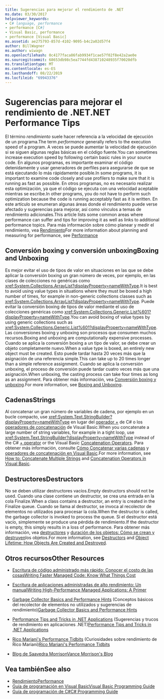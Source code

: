```yaml
---
title: Sugerencias para mejorar el rendimiento de .NET
ms.date: 03/30/2017
helpviewer_keywords:
- C# language, performance
- performance [C#]
- Visual Basic, performance
- performance [Visual Basic]
ms.assetid: ae275793-857d-4102-9095-b4c2a02d57f4
author: BillWagner
ms.author: wiwagn
ms.openlocfilehash: 0c4177faca86fab9934f1cae57f02f8e42a2ae0e
ms.sourcegitcommit: 68653db98c5ea7744fd438710248935f70020dfb
ms.translationtype: MT
ms.contentlocale: es-ES
ms.lasthandoff: 08/22/2019
ms.locfileid: "69943376"
---
```

# <a name="net-performance-tips"></a><span data-ttu-id="a4a4e-102">Sugerencias para mejorar el rendimiento de .NET</span><span class="sxs-lookup"><span data-stu-id="a4a4e-102">.NET Performance Tips</span></span>
<span data-ttu-id="a4a4e-103">El término *rendimiento* suele hacer referencia a la velocidad de ejecución de un programa.</span><span class="sxs-lookup"><span data-stu-id="a4a4e-103">The term *performance* generally refers to the execution speed of a program.</span></span> <span data-ttu-id="a4a4e-104">A veces se puede aumentar la velocidad de ejecución si se siguen algunas reglas básicas en el código fuente.</span><span class="sxs-lookup"><span data-stu-id="a4a4e-104">You can sometimes increase execution speed by following certain basic rules in your source code.</span></span> <span data-ttu-id="a4a4e-105">En algunos programas, es importante examinar el código detenidamente y usar generadores de perfiles para asegurarse de que se está ejecutando lo más rápidamente posible.</span><span class="sxs-lookup"><span data-stu-id="a4a4e-105">In some programs, it is important to examine code closely and use profilers to make sure that it is running as fast as possible.</span></span> <span data-ttu-id="a4a4e-106">En otros programas, no es necesario realizar esta optimización, ya que el código se ejecuta con una velocidad aceptable mientras se escribe.</span><span class="sxs-lookup"><span data-stu-id="a4a4e-106">In other programs, you do not have to perform such optimization because the code is running acceptably fast as it is written.</span></span> <span data-ttu-id="a4a4e-107">En este artículo se enumeran algunas áreas donde el rendimiento puede verse afectado y sugerencias para mejorar, así como vínculos a temas de rendimiento adicionales.</span><span class="sxs-lookup"><span data-stu-id="a4a4e-107">This article lists some common areas where performance can suffer and tips for improving it as well as links to additional performance topics.</span></span> <span data-ttu-id="a4a4e-108">Para más información sobre cómo planear y medir el rendimiento, vea [Rendimiento](../../../docs/framework/performance/index.md)</span><span class="sxs-lookup"><span data-stu-id="a4a4e-108">For more information about planning and measuring for performance, see [Performance](../../../docs/framework/performance/index.md)</span></span>  
  
## <a name="boxing-and-unboxing"></a><span data-ttu-id="a4a4e-109">Conversión boxing y conversión unboxing</span><span class="sxs-lookup"><span data-stu-id="a4a4e-109">Boxing and Unboxing</span></span>  
 <span data-ttu-id="a4a4e-110">Es mejor evitar el uso de tipos de valor en situaciones en las que se debe aplicar la conversión boxing un gran número de veces, por ejemplo, en las clases de colecciones no genéricas como <xref:System.Collections.ArrayList?displayProperty=nameWithType>.</span><span class="sxs-lookup"><span data-stu-id="a4a4e-110">It is best to avoid using value types in situations where they must be boxed a high number of times, for example in non-generic collections classes such as <xref:System.Collections.ArrayList?displayProperty=nameWithType>.</span></span> <span data-ttu-id="a4a4e-111">Puede evitar la conversión boxing de tipos de valor mediante el uso de colecciones genéricas como <xref:System.Collections.Generic.List%601?displayProperty=nameWithType>.</span><span class="sxs-lookup"><span data-stu-id="a4a4e-111">You can avoid boxing of value types by using generic collections such as <xref:System.Collections.Generic.List%601?displayProperty=nameWithType>.</span></span> <span data-ttu-id="a4a4e-112">Las conversiones boxing y unboxing son procesos que consumen muchos recursos.</span><span class="sxs-lookup"><span data-stu-id="a4a4e-112">Boxing and unboxing are computationally expensive processes.</span></span> <span data-ttu-id="a4a4e-113">Cuando se aplica la conversión boxing a un tipo de valor, se debe crear un objeto completamente nuevo.</span><span class="sxs-lookup"><span data-stu-id="a4a4e-113">When a value type is boxed, an entirely new object must be created.</span></span> <span data-ttu-id="a4a4e-114">Esto puede tardar hasta 20 veces más que la asignación de una referencia simple.</span><span class="sxs-lookup"><span data-stu-id="a4a4e-114">This can take up to 20 times longer than a simple reference assignment.</span></span> <span data-ttu-id="a4a4e-115">Cuando se aplica la conversión unboxing, el proceso de conversión puede tardar cuatro veces más que una asignación.</span><span class="sxs-lookup"><span data-stu-id="a4a4e-115">When unboxing, the casting process can take four times as long as an assignment.</span></span> <span data-ttu-id="a4a4e-116">Para obtener más información, vea [Conversión boxing y unboxing](../../csharp/programming-guide/types/boxing-and-unboxing.md).</span><span class="sxs-lookup"><span data-stu-id="a4a4e-116">For more information, see [Boxing and Unboxing](../../csharp/programming-guide/types/boxing-and-unboxing.md).</span></span>  
  
## <a name="strings"></a><span data-ttu-id="a4a4e-117">Cadenas</span><span class="sxs-lookup"><span data-stu-id="a4a4e-117">Strings</span></span>  
 <span data-ttu-id="a4a4e-118">Al concatenar un gran número de variables de cadena, por ejemplo en un bucle compacto, use <xref:System.Text.StringBuilder?displayProperty=nameWithType> en lugar del [operador +](../../csharp/language-reference/operators/addition-operator.md) de C# o los [operadores de concatenación](../../visual-basic/language-reference/operators/concatenation-operators.md) de Visual Basic.</span><span class="sxs-lookup"><span data-stu-id="a4a4e-118">When you concatenate a large number of string variables, for example in a tight loop, use <xref:System.Text.StringBuilder?displayProperty=nameWithType> instead of the C# [+ operator](../../csharp/language-reference/operators/addition-operator.md) or the Visual Basic [Concatenation Operators](../../visual-basic/language-reference/operators/concatenation-operators.md).</span></span> <span data-ttu-id="a4a4e-119">Para obtener más información, consulte [Cómo Concatenar varias cadenas](../../csharp/how-to/concatenate-multiple-strings.md) y [operadores de concatenación en Visual Basic](../../visual-basic/programming-guide/language-features/operators-and-expressions/concatenation-operators.md).</span><span class="sxs-lookup"><span data-stu-id="a4a4e-119">For more information, see [How to: Concatenate Multiple Strings](../../csharp/how-to/concatenate-multiple-strings.md) and [Concatenation Operators in Visual Basic](../../visual-basic/programming-guide/language-features/operators-and-expressions/concatenation-operators.md).</span></span>  
  
## <a name="destructors"></a><span data-ttu-id="a4a4e-120">Destructores</span><span class="sxs-lookup"><span data-stu-id="a4a4e-120">Destructors</span></span>  
 <span data-ttu-id="a4a4e-121">No se deben utilizar destructores vacíos.</span><span class="sxs-lookup"><span data-stu-id="a4a4e-121">Empty destructors should not be used.</span></span> <span data-ttu-id="a4a4e-122">Cuando una clase contiene un destructor, se crea una entrada en la cola Finalize.</span><span class="sxs-lookup"><span data-stu-id="a4a4e-122">When a class contains a destructor, an entry is created in the Finalize queue.</span></span> <span data-ttu-id="a4a4e-123">Cuando se llama al destructor, se invoca al recolector de elementos no utilizados para procesar la cola.</span><span class="sxs-lookup"><span data-stu-id="a4a4e-123">When the destructor is called, the garbage collector is invoked to process the queue.</span></span> <span data-ttu-id="a4a4e-124">Si el destructor está vacío, simplemente se produce una pérdida de rendimiento.</span><span class="sxs-lookup"><span data-stu-id="a4a4e-124">If the destructor is empty, this simply results in a loss of performance.</span></span> <span data-ttu-id="a4a4e-125">Para obtener más información, vea [destructores](../../csharp/programming-guide/classes-and-structs/destructors.md) y [duración de los objetos: Cómo se crean y destruyen](../../visual-basic/programming-guide/language-features/objects-and-classes/object-lifetime-how-objects-are-created-and-destroyed.md)los objetos.</span><span class="sxs-lookup"><span data-stu-id="a4a4e-125">For more information, see [Destructors](../../csharp/programming-guide/classes-and-structs/destructors.md) and [Object Lifetime: How Objects Are Created and Destroyed](../../visual-basic/programming-guide/language-features/objects-and-classes/object-lifetime-how-objects-are-created-and-destroyed.md).</span></span>  
  
## <a name="other-resources"></a><span data-ttu-id="a4a4e-126">Otros recursos</span><span class="sxs-lookup"><span data-stu-id="a4a4e-126">Other Resources</span></span>  
  
- [<span data-ttu-id="a4a4e-127">Escritura de código administrado más rápido: Conocer el costo de las cosas</span><span class="sxs-lookup"><span data-stu-id="a4a4e-127">Writing Faster Managed Code: Know What Things Cost</span></span>](https://go.microsoft.com/fwlink/?LinkId=99294)  
  
- [<span data-ttu-id="a4a4e-128">Escritura de aplicaciones administradas de alto rendimiento: Un manual</span><span class="sxs-lookup"><span data-stu-id="a4a4e-128">Writing High-Performance Managed Applications: A Primer</span></span>](https://go.microsoft.com/fwlink/?LinkId=99295)  
  
- <span data-ttu-id="a4a4e-129">[Garbage Collector Basics and Performance Hints](https://go.microsoft.com/fwlink/?LinkId=99296) (Conceptos básicos del recolector de elementos no utilizados y sugerencias de rendimiento)</span><span class="sxs-lookup"><span data-stu-id="a4a4e-129">[Garbage Collector Basics and Performance Hints](https://go.microsoft.com/fwlink/?LinkId=99296)</span></span>  
  
- <span data-ttu-id="a4a4e-130">[Performance Tips and Tricks in .NET Applications](https://go.microsoft.com/fwlink/?LinkId=99297) (Sugerencias y trucos de rendimiento en aplicaciones .NET)</span><span class="sxs-lookup"><span data-stu-id="a4a4e-130">[Performance Tips and Tricks in .NET Applications](https://go.microsoft.com/fwlink/?LinkId=99297)</span></span>  

- <span data-ttu-id="a4a4e-131">[Rico Mariani's Performance Tidbits](https://go.microsoft.com/fwlink/?LinkId=115679) (Curiosidades sobre rendimiento de Rico Mariani)</span><span class="sxs-lookup"><span data-stu-id="a4a4e-131">[Rico Mariani's Performance Tidbits](https://go.microsoft.com/fwlink/?LinkId=115679)</span></span>  

- [<span data-ttu-id="a4a4e-132">Blog de Saavedra Morrison</span><span class="sxs-lookup"><span data-stu-id="a4a4e-132">Vance Morrison's Blog</span></span>](https://blogs.msdn.microsoft.com/vancem/)
  
## <a name="see-also"></a><span data-ttu-id="a4a4e-133">Vea también</span><span class="sxs-lookup"><span data-stu-id="a4a4e-133">See also</span></span>

- [<span data-ttu-id="a4a4e-134">Rendimiento</span><span class="sxs-lookup"><span data-stu-id="a4a4e-134">Performance</span></span>](../../../docs/framework/performance/index.md)
- [<span data-ttu-id="a4a4e-135">Guía de programación en Visual Basic</span><span class="sxs-lookup"><span data-stu-id="a4a4e-135">Visual Basic Programming Guide</span></span>](../../visual-basic/programming-guide/index.md)
- [<span data-ttu-id="a4a4e-136">Guía de programación de C#</span><span class="sxs-lookup"><span data-stu-id="a4a4e-136">C# Programming Guide</span></span>](../../csharp/programming-guide/index.md)
